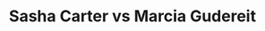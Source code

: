 ---
title: Sasha Carter vs Marcia Gudereit
player1:
  name: Carter, Sasha
  percent: 84
  wins: 2
  losses: 1
player2:
  name: Gudereit, Marcia
  percent: 89
  wins: 1
  losses: 2
games:
- player1:
    team: CA
    position: Second
    percent: 88
    win: 1
    loss: 0
  player2:
    team: SK
    position: Lead
    percent: 95
    win: 0
    loss: 1
  event: Hearts
  year: 2007
  draw: Round Robin(14)
  score: CA 8 - SK 2
- player1:
    team: CA
    position: Second
    percent: 88
    win: 0
    loss: 1
  player2:
    team: SK
    position: Lead
    percent: 85
    win: 1
    loss: 0
  event: Hearts
  year: 2007
  draw: Page 1-2(20)
  score: CA 5 - SK 8
- player1:
    team: CA
    position: Second
    percent: 79
    win: 1
    loss: 0
  player2:
    team: SK
    position: Lead
    percent: 88
    win: 0
    loss: 1
  event: Hearts
  year: 2007
  draw: Final(22)
  score: CA 8 - SK 5
- player1:
    team: SCO
    position: Second
    percent: 80
    win: 1
    loss: 0
  player2:
    team: BET
    position: Lead
    percent: 83
    win: 0
    loss: 1
  event: Trials (Women)
  year: 2005
  draw: Round Robin(15)
  score: SCO 8 - BET 4
---